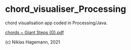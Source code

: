 # chord_visualiser_Processing
chord visualisation app coded in Processing/Java.

[chords ~ Giant Steps (G).pdf](https://github.com/niklashagemann/chord_visualiser_Processing/files/7289168/chords.Giant.Steps.G.pdf)

(c) Niklas Hagemann, 2021
